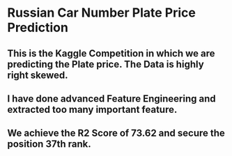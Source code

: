 # Russian Car Number Plate Price Prediction
## This is the Kaggle Competition in which we are predicting the Plate price. The Data is highly right skewed.
## I have done advanced Feature Engineering and extracted too many important feature.
## We achieve the R2 Score of 73.62 and secure the position 37th rank.